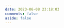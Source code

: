 ```yaml
---
date: 2023-06-08 23:18:03
comments: false
aside: false
---
```


<!-- 分类雷达图 -->
<div id="categories-radar" class="js-pjax"></div>

<!-- 文章发布 -->
<!-- <div id="posts-calendar" class="js-pjax"></div> -->

<!-- 文章发布柱状图 -->
<div id="posts-chart" class="js-pjax"></div>

<!-- 文章标签统计 "data-length" = how many tags to show, default 10 -->
<div id="tags-chart" data-length="10" class="js-pjax"></div>

<!-- 分类圆形图 -->
<!-- <div id="categories-chart" class="js-pjax"></div> -->


